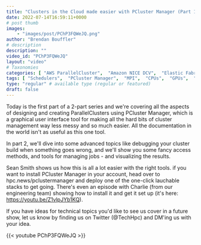 ```yaml
---
title: "Clusters in the Cloud made easier with PCluster Manager (Part 1 of 2)"
date: 2022-07-14T16:59:11+0000
# post thumb
images:
    - "images/post/PChP3FQWeJQ.png"
author: "Brendan Bouffler"
# description
description: ""
video_id: "PChP3FQWeJQ"
layout: "video"
# Taxonomies
categories: [ "AWS ParallelCluster",  "Amazon NICE DCV",  "Elastic Fabric Adapter",  "Life Sciences", ]
tags: [ "Schedulers",  "PCluster Manager",  "MPI",  "CPUs",  "GPUs",  "Storage",  "EC2",  "elastic fabric adapter",  "High Performance Computing",  "Lustre",  "autoscaling",  "technical computing",  "EFA",  "HPC",  "tightly-coupled",  "elastic",  "infiniband",  "DCV",  "cloud computing",  "vizualization",  "virtualization",  "ParallelCluster",  "bioinformatics",  "scientific computing",  "techshorts", ]
type: "regular" # available type (regular or featured)
draft: false
---
```


Today is the first part of a 2-part series and we're covering all the aspects of designing and creating ParallelClusters using PCluster Manager, which is a graphical user interface tool for making all the hard bits of cluster management way less messy and so much easier. All the documentation in the world isn't as useful as this one tool.

In part 2, we'll dive into some advanced topics like debugging your cluster build when something goes wrong, and we'll show you some fancy access methods, and tools for managing jobs - and visualizing the results.

Sean Smith shows us how this is all a lot easier with the right tools. if you want to install PCluster Manager in your account, head over to hpc.news/pclustermanager and deploy one of the one-click lauchable stacks to get going. There's even an episode with Charlie (from our engineering team) showing how to install it and get it set up (it's here: https://youtu.be/Z1vlpJYb1KQ).

If you have ideas for technical topics you'd like to see us cover in a future show, let us know by finding us on Twitter (@TechHpc) and DM'ing us with your idea.

{{< youtube PChP3FQWeJQ >}}